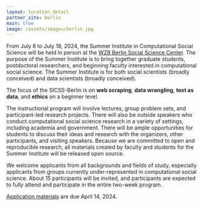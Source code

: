 ```yaml
---
layout: location_detail
partner_site: berlin
main: true
image: /assets/images/berlin.jpg
---
```


From July 8 to July 18, 2024, the Summer Institute in Computational Social Science will be held in person at the [WZB Berlin Social Science Center](https://wzb.eu/en). The purpose of the Summer Institute is to bring together graduate students, postdoctoral researchers, and beginning faculty interested in computational social science. The Summer Institute is for both social scientists (broadly conceived) and data scientists (broadly conceived).

The focus of the SICSS-Berlin is on **web scraping**, **data wrangling**, **text as data**, and **ethics** on a beginner level.

The instructional program will involve lectures, group problem sets, and participant-led research projects. There will also be outside speakers who conduct computational social science research in a variety of settings, including academia and government. There will be ample opportunities for students to discuss their ideas and research with the organizers, other participants, and visiting speakers. Because we are committed to open and reproducible research, all materials created by faculty and students for the Summer Institute will be released open source.

We welcome applicants from all backgrounds and fields of study, especially applicants from groups currently under-represented in computational social science. About 15 participants will be invited, and participants are expected to fully attend and participate in the entire two-week program.

[Application materials](https://compsocialscience.github.io/summer-institute/2024/berlin/apply) are due April 14, 2024.
